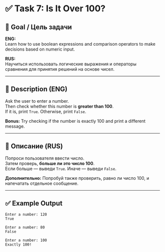 # ✅ Task 7: Is It Over 100?

## 🎯 Goal / Цель задачи

**ENG:**  
Learn how to use boolean expressions and comparison operators to make decisions based on numeric input.

**RUS:**  
Научиться использовать логические выражения и операторы сравнения для принятия решений на основе чисел.

---

## 📌 Description (ENG)

Ask the user to enter a number.  
Then check whether this number is **greater than 100**.  
If it is, print `True`. Otherwise, print `False`.

**Bonus:** Try checking if the number is exactly 100 and print a different message.

---

## 📌 Описание (RUS)

Попроси пользователя ввести число.  
Затем проверь, **больше ли это число 100**.  
Если больше — выведи `True`. Иначе — выведи `False`.

**Дополнительно:** Попробуй также проверить, равно ли число 100, и напечатать отдельное сообщение.

---

## ✅ Example Output

```
Enter a number: 120  
True

Enter a number: 80  
False

Enter a number: 100  
Exactly 100!
```
